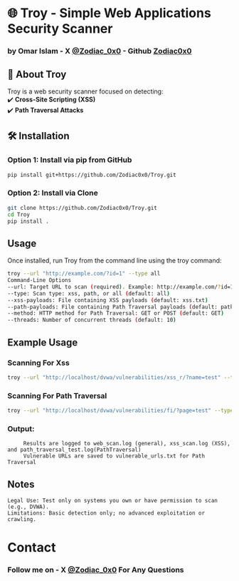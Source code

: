 # 🌐 Troy - Simple Web Applications Security Scanner  
### by **Omar Islam** - X [@Zodiac_0x0](https://x.com/Zodiac_0x0) - Github [Zodiac0x0](https://github.com/Zodiac0x0)  

## 🚀 About Troy  
Troy is a web security scanner focused on detecting:  
✔️ **Cross-Site Scripting (XSS)**  
✔️ **Path Traversal Attacks**  

## 🛠 Installation  
### Option 1: Install via pip from GitHub  
```bash
pip install git+https://github.com/Zodiac0x0/Troy.git
```
### Option 2: Install via Clone
```bash
git clone https://github.com/Zodiac0x0/Troy.git
cd Troy
pip install .
```

## Usage
Once installed, run Troy from the command line using the troy command:


```bash
troy --url "http://example.com/?id=1" --type all
Command-Line Options
--url: Target URL to scan (required). Example: http://example.com/?id=1
--type: Scan type: xss, path, or all (default: all)
--xss-payloads: File containing XSS payloads (default: xss.txt)
--path-payloads: File containing Path Traversal payloads (default: paths.txt)
--method: HTTP method for Path Traversal: GET or POST (default: GET)
--threads: Number of concurrent threads (default: 10)
```
## Example Usage

### Scanning For Xss
```bash
troy --url "http://localhost/dvwa/vulnerabilities/xss_r/?name=test" --type xss --xss-payloads xss.txt
```
### Scanning For Path Traversal
```bash
troy --url "http://localhost/dvwa/vulnerabilities/fi/?page=test" --type path --path-payloads paths.txt --method GET
```

### Output:
         Results are logged to web_scan.log (general), xss_scan.log (XSS), and path_traversal_test.log(PathTraversal) 
         Vulnerable URLs are saved to vulnerable_urls.txt for Path Traversal
## Notes 
    Legal Use: Test only on systems you own or have permission to scan (e.g., DVWA).
    Limitations: Basic detection only; no advanced exploitation or crawling.
# Contact
### **Follow me on - X [@Zodiac_0x0](https://x.com/Zodiac_0x0) For Any Questions**
